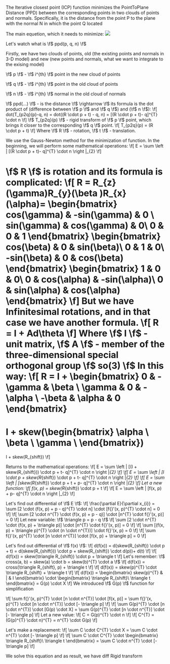 The Iterative closest point (ICP) function minimizes the PointToPlane Distance (PPD) between the corresponding points in two clouds of points and normals.
Specifically, it is the distance from the point P to the plane with the normal N in which the point Q located

The main equetion, which it needs to minimize:
<img src="https://render.githubusercontent.com/render/math?math= E = \sum \left \| ppd(p_{i}, q_{i}, n_{i}) \right \|_{2} \rightarrow 0 ">


Let's watch what is \f$ ppd(p, q, n) \f$

Firstly, we have two clouds of points, old (the existing points and normals in 3-D model) and new (new points and normals, what we want to integrate to the exising model)

\f$ p \f$ - \f$ i^{th} \f$ point in the new cloud of points

\f$ q \f$ - \f$ i^{th} \f$ point in the old cloud of points

\f$ n \f$ - \f$ i^{th} \f$ normal in the old cloud of normals

\f$ ppd(...) \f$ - is the distance \f$ \rightarrow \f$ its formula is the dot product of (difference between \f$ p \f$ and \f$ q \f$) and (\f$ n \f$):
\f[ dot(T_{p2q}(p)-q, n) = dot((R \cdot  p + t) - q, n) = [(R \cdot  p + t)- q]^{T}  \cdot n \f]
\f$ T_{p2q}(p) \f$ - rigid transform of \f$ p \f$ point, which brings it closer to the corresponding \f$ q \f$ point.
\f[ T_{p2q}(p) = (R \cdot  p + t) \f]
Where \f$ R \f$ - rotation, \f$ t \f$ - translation.

We use the Gauss-Newton method for the minimization of function.
In the beginning, we will perform some mathematical operations:
\f[ E = \sum \left \| [(R \cdot  p + t)- q]^{T}  \cdot n \right \|_{2} \f]

\f$ R \f$ is rotation and its formula is complicated:
\f[ R = R_{z}(\gamma)R_{y}(\beta )R_{x}(\alpha)=
\begin{bmatrix}
cos(\gamma) & -sin(\gamma) & 0 \\
sin(\gamma) & cos(\gamma) & 0\\
0 & 0 & 1
\end{bmatrix}
\begin{bmatrix}
cos(\beta) & 0 & sin(\beta)\\
0 & 1 & 0\\
-sin(\beta) & 0 & cos(\beta)
\end{bmatrix}
\begin{bmatrix}
1 & 0 & 0\\
0 & cos(\alpha) & -sin(\alpha)\\
0 & sin(\alpha) & cos(\alpha)
\end{bmatrix} \f]
But we have Infinitesimal rotations, and in that case we have another formula.
\f[ R = I + Ad\theta \f]
Where \f$ I \f$ - unit matrix, \f$ A \f$ - member of the three-dimensional special orthogonal group \f$ so(3) \f$
In this way:
\f[ R = I + \begin{bmatrix}
0  & -\gamma  & \beta \\
\gamma & 0 & -\alpha \\
-\beta  & \alpha  & 0
\end{bmatrix}
=
I + skew(\begin{bmatrix}
\alpha \\
\beta \\
\gamma \\
\end{bmatrix})
=
I + skew(R_{shift}) \f]

Returns to the mathematical operations:
\f[ E = \sum \left \| [(I + skew(R_{shift})) \cdot  p + t- q]^{T}  \cdot n \right \|_{2} \f]
\f[ E = \sum \left \| [I \cdot  p + skew(R_{shift}) \cdot  p + t- q]^{T}  \cdot n \right \|_{2} \f]
\f[ E = \sum \left \| [skew(R_{shift}) \cdot  p + t + p- q]^{T}  \cdot n \right \|_{2} \f]
Let a new function:
\f[ f(x, p) = skew(R_{shift}) \cdot  p + t \f]
\f[ E = \sum \left \| [f(x, p) + p- q]^{T}  \cdot n \right \|_{2} \f]

Let's find out differential of \f$ E \f$:
\f[ \frac{\partial E}{\partial x_{i}} = \sum [2 \cdot (f(x, p) + p - q)^{T} \cdot n] \cdot [f{}'(x, p)^{T} \cdot n] = 0 \f]
\f[ \sum [2 \cdot n^{T} \cdot (f(x, p) + p - q)] \cdot [n^{T} \cdot f{}'(x, p)] = 0 \f]
Let new variable: \f$ \triangle p = p - q \f$
\f[ \sum [2 \cdot n^{T} \cdot (f(x, p) + \triangle p)] \cdot [n^{T} \cdot f{}'(x, p)] = 0 \f]
\f[ \sum [(f(x, p) + \triangle p)^{T} \cdot (n \cdot n^{T})] \cdot f{}'(x, p) = 0 \f]
\f[ \sum f{}'(x, p)^{T} \cdot [n \cdot n^{T}] \cdot [f(x, p) + \triangle p] = 0 \f]

Let's find out differential of \f$ f(x) \f$:
\f[ d(f(x)) = d(skew(R_{shift}) \cdot  p + t) = d(skew(R_{shift})) \cdot  p  + skew(R_{shift}) \cdot  d(p))+ d(t) \f]
\f[ d(f(x)) = skew(\triangle R_{shift}) \cdot  p + \triangle t \f]
Let's remember: \f$ cross(a, b) = skew(a) \cdot b = skew(b)^{T} \cdot a \f$
\f[ d(f(x)) = cross(\triangle R_{shift}, p) + \triangle t \f]
\f[ d(f(x)) = skew(p)^{T} \cdot \triangle R_{shift} + \triangle t \f]
\f[ d(f(x)) =
\begin{bmatrix}
 skew(p)^{T} & | & I
\end{bmatrix}
\cdot
\begin{bmatrix}
\triangle R_{shift}\\
\triangle t
\end{bmatrix}
= G(p) \cdot X \f]
We introduced \f$ G(p) \f$ function for simplification

\f[ \sum f{}'(x, p)^{T} \cdot [n \cdot n^{T}] \cdot [f(x, p)] = \sum f{}'(x, p)^{T} \cdot [n \cdot n^{T}] \cdot [- \triangle p] \f]
\f[ \sum G(p)^{T} \cdot [n \cdot n^{T}] \cdot [G(p) \cdot X] = \sum G(p)^{T} \cdot [n \cdot n^{T}] \cdot [- \triangle p] \f]
Let a new value:
\f[ C = G(p)^{T} \cdot n \f]
\f[ C^{T} = (G(p)^{T} \cdot n)^{T} = n^{T} \cdot G(p) \f]

Let's make a replacement:
\f[ \sum C \cdot C^{T} \cdot X = \sum C \cdot n^{T} \cdot [- \triangle p] \f]
\f[ \sum C \cdot C^{T} \cdot
\begin{bmatrix}
\triangle R_{shift}\\
\triangle t
\end{bmatrix}
= \sum C \cdot n^{T} \cdot [- \triangle p] \f]

We solve this equation and as result, we have diff Rigid transform